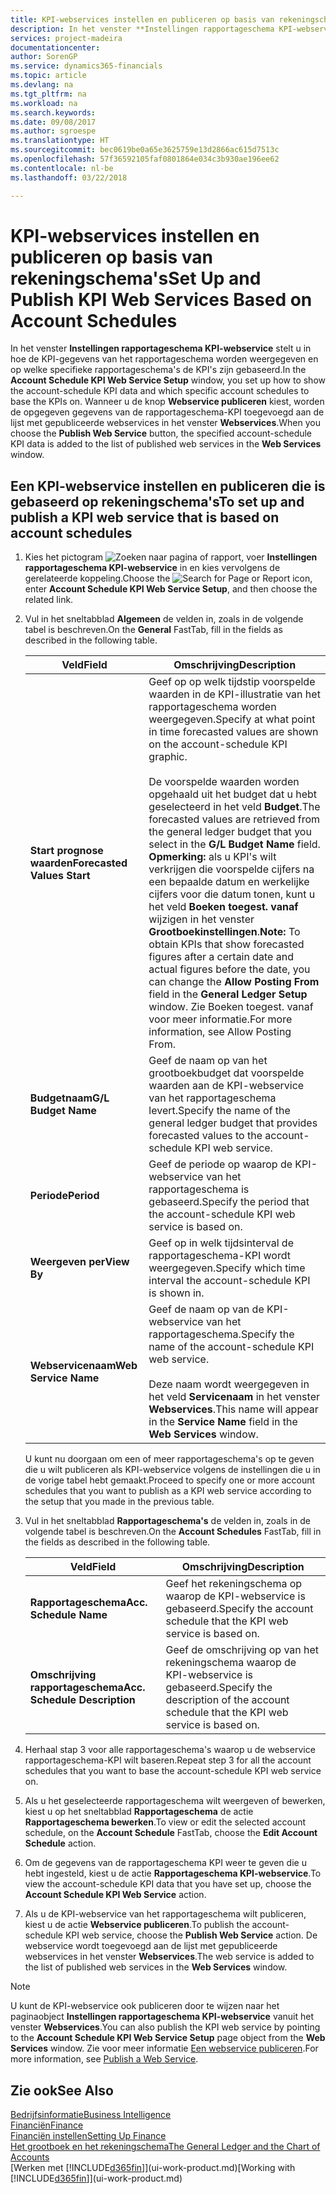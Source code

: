 ```yaml
---
title: KPI-webservices instellen en publiceren op basis van rekeningschema's | Microsoft Docs
description: In het venster **Instellingen rapportageschema KPI-webservice** stelt u in hoe de KPI-gegevens van het rapportageschema worden weergegeven en op welke specifieke rapportageschema's de KPI's zijn gebaseerd.
services: project-madeira
documentationcenter: 
author: SorenGP
ms.service: dynamics365-financials
ms.topic: article
ms.devlang: na
ms.tgt_pltfrm: na
ms.workload: na
ms.search.keywords: 
ms.date: 09/08/2017
ms.author: sgroespe
ms.translationtype: HT
ms.sourcegitcommit: bec0619be0a65e3625759e13d2866ac615d7513c
ms.openlocfilehash: 57f36592105faf0801864e034c3b930ae196ee62
ms.contentlocale: nl-be
ms.lasthandoff: 03/22/2018

---
```

# <a name="set-up-and-publish-kpi-web-services-based-on-account-schedules"></a><span data-ttu-id="cb072-103">KPI-webservices instellen en publiceren op basis van rekeningschema's</span><span class="sxs-lookup"><span data-stu-id="cb072-103">Set Up and Publish KPI Web Services Based on Account Schedules</span></span>
<span data-ttu-id="cb072-104">In het venster **Instellingen rapportageschema KPI-webservice** stelt u in hoe de KPI-gegevens van het rapportageschema worden weergegeven en op welke specifieke rapportageschema's de KPI's zijn gebaseerd.</span><span class="sxs-lookup"><span data-stu-id="cb072-104">In the **Account Schedule KPI Web Service Setup** window, you set up how to show the account-schedule KPI data and which specific account schedules to base the KPIs on.</span></span> <span data-ttu-id="cb072-105">Wanneer u de knop **Webservice publiceren** kiest, worden de opgegeven gegevens van de rapportageschema-KPI toegevoegd aan de lijst met gepubliceerde webservices in het venster **Webservices**.</span><span class="sxs-lookup"><span data-stu-id="cb072-105">When you choose the **Publish Web Service** button, the specified account-schedule KPI data is added to the list of published web services in the **Web Services** window.</span></span>  

## <a name="to-set-up-and-publish-a-kpi-web-service-that-is-based-on-account-schedules"></a><span data-ttu-id="cb072-106">Een KPI-webservice instellen en publiceren die is gebaseerd op rekeningschema's</span><span class="sxs-lookup"><span data-stu-id="cb072-106">To set up and publish a KPI web service that is based on account schedules</span></span>  

1.  <span data-ttu-id="cb072-107">Kies het pictogram ![Zoeken naar pagina of rapport](media/ui-search/search_small.png "pictogram Zoeken naar pagina of rapport"), voer **Instellingen rapportageschema KPI-webservice** in en kies vervolgens de gerelateerde koppeling.</span><span class="sxs-lookup"><span data-stu-id="cb072-107">Choose the ![Search for Page or Report](media/ui-search/search_small.png "Search for Page or Report icon") icon, enter **Account Schedule KPI Web Service Setup**, and then choose the related link.</span></span>  
2.  <span data-ttu-id="cb072-108">Vul in het sneltabblad **Algemeen** de velden in, zoals in de volgende tabel is beschreven.</span><span class="sxs-lookup"><span data-stu-id="cb072-108">On the **General** FastTab, fill in the fields as described in the following table.</span></span>  

    |<span data-ttu-id="cb072-109">Veld</span><span class="sxs-lookup"><span data-stu-id="cb072-109">Field</span></span>|<span data-ttu-id="cb072-110">Omschrijving</span><span class="sxs-lookup"><span data-stu-id="cb072-110">Description</span></span>|  
    |---------------------------------|---------------------------------------|  
    |<span data-ttu-id="cb072-111">**Start prognose waarden**</span><span class="sxs-lookup"><span data-stu-id="cb072-111">**Forecasted Values Start**</span></span>|<span data-ttu-id="cb072-112">Geef op op welk tijdstip voorspelde waarden in de KPI-illustratie van het rapportageschema worden weergegeven.</span><span class="sxs-lookup"><span data-stu-id="cb072-112">Specify at what point in time forecasted values are shown on the account-schedule KPI graphic.</span></span><br /><br /> <span data-ttu-id="cb072-113">De voorspelde waarden worden opgehaald uit het budget dat u hebt geselecteerd in het veld **Budget**.</span><span class="sxs-lookup"><span data-stu-id="cb072-113">The forecasted values are retrieved from the general ledger budget that you select in the **G/L Budget Name** field.</span></span> <span data-ttu-id="cb072-114">**Opmerking:** als u KPI's wilt verkrijgen die voorspelde cijfers na een bepaalde datum en werkelijke cijfers voor die datum tonen, kunt u het veld **Boeken toegest. vanaf** wijzigen in het venster **Grootboekinstellingen**.</span><span class="sxs-lookup"><span data-stu-id="cb072-114">**Note:**  To obtain KPIs that show forecasted figures after a certain date and actual figures before the date, you can change the **Allow Posting From** field in the **General Ledger Setup** window.</span></span> <span data-ttu-id="cb072-115">Zie Boeken toegest. vanaf voor meer informatie.</span><span class="sxs-lookup"><span data-stu-id="cb072-115">For more information, see Allow Posting From.</span></span>|  
    |<span data-ttu-id="cb072-116">**Budgetnaam**</span><span class="sxs-lookup"><span data-stu-id="cb072-116">**G/L Budget Name**</span></span>|<span data-ttu-id="cb072-117">Geef de naam op van het grootboekbudget dat voorspelde waarden aan de KPI-webservice van het rapportageschema levert.</span><span class="sxs-lookup"><span data-stu-id="cb072-117">Specify the name of the general ledger budget that provides forecasted values to the account-schedule KPI web service.</span></span>|  
    |<span data-ttu-id="cb072-118">**Periode**</span><span class="sxs-lookup"><span data-stu-id="cb072-118">**Period**</span></span>|<span data-ttu-id="cb072-119">Geef de periode op waarop de KPI-webservice van het rapportageschema is gebaseerd.</span><span class="sxs-lookup"><span data-stu-id="cb072-119">Specify the period that the account-schedule KPI web service is based on.</span></span>|  
    |<span data-ttu-id="cb072-120">**Weergeven per**</span><span class="sxs-lookup"><span data-stu-id="cb072-120">**View By**</span></span>|<span data-ttu-id="cb072-121">Geef op in welk tijdsinterval de rapportageschema-KPI wordt weergegeven.</span><span class="sxs-lookup"><span data-stu-id="cb072-121">Specify which time interval the account-schedule KPI is shown in.</span></span>|  
    |<span data-ttu-id="cb072-122">**Webservicenaam**</span><span class="sxs-lookup"><span data-stu-id="cb072-122">**Web Service Name**</span></span>|<span data-ttu-id="cb072-123">Geef de naam op van de KPI-webservice van het rapportageschema.</span><span class="sxs-lookup"><span data-stu-id="cb072-123">Specify the name of the account-schedule KPI web service.</span></span><br /><br /> <span data-ttu-id="cb072-124">Deze naam wordt weergegeven in het veld **Servicenaam** in het venster **Webservices**.</span><span class="sxs-lookup"><span data-stu-id="cb072-124">This name will appear in the **Service Name** field in the **Web Services** window.</span></span>|  

    <span data-ttu-id="cb072-125">U kunt nu doorgaan om een of meer rapportageschema's op te geven die u wilt publiceren als KPI-webservice volgens de instellingen die u in de vorige tabel hebt gemaakt.</span><span class="sxs-lookup"><span data-stu-id="cb072-125">Proceed to specify one or more account schedules that you want to publish as a KPI web service according to the setup that you made in the previous table.</span></span>  

3.  <span data-ttu-id="cb072-126">Vul in het sneltabblad **Rapportageschema's** de velden in, zoals in de volgende tabel is beschreven.</span><span class="sxs-lookup"><span data-stu-id="cb072-126">On the **Account Schedules** FastTab, fill in the fields as described in the following table.</span></span>  

    |<span data-ttu-id="cb072-127">Veld</span><span class="sxs-lookup"><span data-stu-id="cb072-127">Field</span></span>|<span data-ttu-id="cb072-128">Omschrijving</span><span class="sxs-lookup"><span data-stu-id="cb072-128">Description</span></span>|  
    |---------------------------------|---------------------------------------|  
    |<span data-ttu-id="cb072-129">**Rapportageschema**</span><span class="sxs-lookup"><span data-stu-id="cb072-129">**Acc. Schedule Name**</span></span>|<span data-ttu-id="cb072-130">Geef het rekeningschema op waarop de KPI-webservice is gebaseerd.</span><span class="sxs-lookup"><span data-stu-id="cb072-130">Specify the account schedule that the KPI web service is based on.</span></span>|  
    |<span data-ttu-id="cb072-131">**Omschrijving rapportageschema**</span><span class="sxs-lookup"><span data-stu-id="cb072-131">**Acc. Schedule Description**</span></span>|<span data-ttu-id="cb072-132">Geef de omschrijving op van het rekeningschema waarop de KPI-webservice is gebaseerd.</span><span class="sxs-lookup"><span data-stu-id="cb072-132">Specify the description of the account schedule that the KPI web service is based on.</span></span>|  

4.  <span data-ttu-id="cb072-133">Herhaal stap 3 voor alle rapportageschema's waarop u de webservice rapportageschema-KPI wilt baseren.</span><span class="sxs-lookup"><span data-stu-id="cb072-133">Repeat step 3 for all the account schedules that you want to base the account-schedule KPI web service on.</span></span>  
5.  <span data-ttu-id="cb072-134">Als u het geselecteerde rapportageschema wilt weergeven of bewerken, kiest u op het sneltabblad **Rapportageschema** de actie **Rapportageschema bewerken**.</span><span class="sxs-lookup"><span data-stu-id="cb072-134">To view or edit the selected account schedule, on the **Account Schedule** FastTab, choose the **Edit Account Schedule** action.</span></span>  
6.  <span data-ttu-id="cb072-135">Om de gegevens van de rapportageschema KPI weer te geven die u hebt ingesteld, kiest u de actie **Rapportageschema KPI-webservice**.</span><span class="sxs-lookup"><span data-stu-id="cb072-135">To view the account-schedule KPI data that you have set up, choose the **Account Schedule KPI Web Service** action.</span></span>  
7.  <span data-ttu-id="cb072-136">Als u de KPI-webservice van het rapportageschema wilt publiceren, kiest u de actie **Webservice publiceren**.</span><span class="sxs-lookup"><span data-stu-id="cb072-136">To publish the account-schedule KPI web service, choose the **Publish Web Service** action.</span></span> <span data-ttu-id="cb072-137">De webservice wordt toegevoegd aan de lijst met gepubliceerde webservices in het venster **Webservices**.</span><span class="sxs-lookup"><span data-stu-id="cb072-137">The web service is added to the list of published web services in the **Web Services** window.</span></span>  

> [!NOTE]  
>  <span data-ttu-id="cb072-138">U kunt de KPI-webservice ook publiceren door te wijzen naar het paginaobject **Instellingen rapportageschema KPI-webservice** vanuit het venster **Webservices**.</span><span class="sxs-lookup"><span data-stu-id="cb072-138">You can also publish the KPI web service by pointing to the **Account Schedule KPI Web Service Setup** page object from the **Web Services** window.</span></span> <span data-ttu-id="cb072-139">Zie voor meer informatie [Een webservice publiceren](across-how-publish-web-service.md).</span><span class="sxs-lookup"><span data-stu-id="cb072-139">For more information, see [Publish a Web Service](across-how-publish-web-service.md).</span></span>  

## <a name="see-also"></a><span data-ttu-id="cb072-140">Zie ook</span><span class="sxs-lookup"><span data-stu-id="cb072-140">See Also</span></span>  
[<span data-ttu-id="cb072-141">Bedrijfsinformatie</span><span class="sxs-lookup"><span data-stu-id="cb072-141">Business Intelligence</span></span>](bi.md)  
[<span data-ttu-id="cb072-142">Financiën</span><span class="sxs-lookup"><span data-stu-id="cb072-142">Finance</span></span>](finance.md)  
[<span data-ttu-id="cb072-143">Financiën instellen</span><span class="sxs-lookup"><span data-stu-id="cb072-143">Setting Up Finance</span></span>](finance-setup-finance.md)  
[<span data-ttu-id="cb072-144">Het grootboek en het rekeningschema</span><span class="sxs-lookup"><span data-stu-id="cb072-144">The General Ledger and the Chart of Accounts</span></span>](finance-general-ledger.md)  
<span data-ttu-id="cb072-145">[Werken met [!INCLUDE[d365fin](includes/d365fin_md.md)]](ui-work-product.md)</span><span class="sxs-lookup"><span data-stu-id="cb072-145">[Working with [!INCLUDE[d365fin](includes/d365fin_md.md)]](ui-work-product.md)</span></span>

